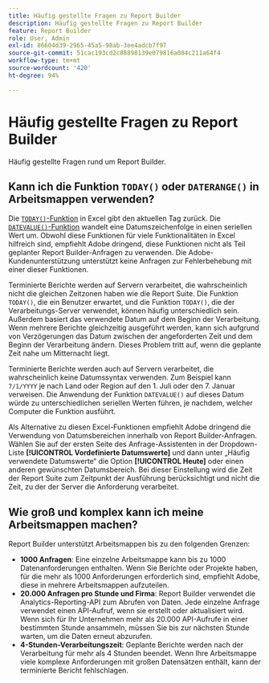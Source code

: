 ```yaml
---
title: Häufig gestellte Fragen zu Report Builder
description: Häufig gestellte Fragen zu Report Builder
feature: Report Builder
role: User, Admin
exl-id: 86604d39-2965-45a5-98ab-3ee4adcb7f97
source-git-commit: 51cac193cd2c88898139e079816a084c211a64f4
workflow-type: tm+mt
source-wordcount: '420'
ht-degree: 94%

---
```


# Häufig gestellte Fragen zu Report Builder

Häufig gestellte Fragen rund um Report Builder.

## Kann ich die Funktion `TODAY()` oder `DATERANGE()` in Arbeitsmappen verwenden?

Die [`TODAY()`-Funktion](https://support.microsoft.com/de-de/office/today-function-5eb3078d-a82c-4736-8930-2f51a028fdd9) in Excel gibt den aktuellen Tag zurück. Die [`DATEVALUE()`-Funktion](https://support.microsoft.com/de-de/office/datevalue-function-df8b07d4-7761-4a93-bc33-b7471bbff252) wandelt eine Datumszeichenfolge in einen seriellen Wert um. Obwohl diese Funktionen für viele Funktionalitäten in Excel hilfreich sind, empfiehlt Adobe dringend, diese Funktionen nicht als Teil geplanter Report Builder-Anfragen zu verwenden. Die Adobe-Kundenunterstützung unterstützt keine Anfragen zur Fehlerbehebung mit einer dieser Funktionen.

Terminierte Berichte werden auf Servern verarbeitet, die wahrscheinlich nicht die gleichen Zeitzonen haben wie die Report Suite. Die Funktion `TODAY()`, die ein Benutzer erwartet, und die Funktion `TODAY()`, die der Verarbeitungs-Server verwendet, können häufig unterschiedlich sein. Außerdem basiert das verwendete Datum auf dem Beginn der Verarbeitung. Wenn mehrere Berichte gleichzeitig ausgeführt werden, kann sich aufgrund von Verzögerungen das Datum zwischen der angeforderten Zeit und dem Beginn der Verarbeitung ändern. Dieses Problem tritt auf, wenn die geplante Zeit nahe um Mitternacht liegt.

Terminierte Berichte werden auch auf Servern verarbeitet, die wahrscheinlich keine Datumssyntax verwenden. Zum Beispiel kann `7/1/YYYY` je nach Land oder Region auf den 1. Juli oder den 7. Januar verweisen. Die Anwendung der Funktion `DATEVALUE()` auf dieses Datum würde zu unterschiedlichen seriellen Werten führen, je nachdem, welcher Computer die Funktion ausführt.

Als Alternative zu diesen Excel-Funktionen empfiehlt Adobe dringend die Verwendung von Datumsbereichen innerhalb von Report Builder-Anfragen. Wählen Sie auf der ersten Seite des Anfrage-Assistenten in der Dropdown-Liste **[!UICONTROL Vordefinierte Datumswerte]** und dann unter „Häufig verwendete Datumswerte“ die Option **[!UICONTROL Heute]** oder einen anderen gewünschten Datumsbereich. Bei dieser Einstellung wird die Zeit der Report Suite zum Zeitpunkt der Ausführung berücksichtigt und nicht die Zeit, zu der der Server die Anforderung verarbeitet.

## Wie groß und komplex kann ich meine Arbeitsmappen machen?

Report Builder unterstützt Arbeitsmappen bis zu den folgenden Grenzen:

* **1000 Anfragen**: Eine einzelne Arbeitsmappe kann bis zu 1000 Datenanforderungen enthalten. Wenn Sie Berichte oder Projekte haben, für die mehr als 1000 Anforderungen erforderlich sind, empfiehlt Adobe, diese in mehrere Arbeitsmappen aufzuteilen.
* **20.000 Anfragen pro Stunde und Firma**: Report Builder verwendet die Analytics-Reporting-API zum Abrufen von Daten. Jede einzelne Anfrage verwendet einen API-Aufruf, wenn sie erstellt oder aktualisiert wird. Wenn sich für Ihr Unternehmen mehr als 20.000 API-Aufrufe in einer bestimmten Stunde ansammeln, müssen Sie bis zur nächsten Stunde warten, um die Daten erneut abzurufen.
* **4-Stunden-Verarbeitungszeit**: Geplante Berichte werden nach der Verarbeitung für mehr als 4 Stunden beendet. Wenn Ihre Arbeitsmappe viele komplexe Anforderungen mit großen Datensätzen enthält, kann der terminierte Bericht fehlschlagen.
